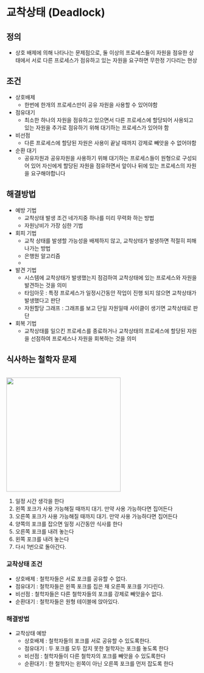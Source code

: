 # 교착상태 (Deadlock)

## 정의

- 상호 배제에 의해 나타나는 문제점으로, 둘 이상의 프로세스들이 자원을 점유한 상태에서 서로 다른 프로세스가 점유하고 있는 자원을 요구하면 무한정 기다리는 현상

## 조건

- 상호배제
  - 한번에 한개의 프로세스만이 공유 자원을 사용할 수 있어야함
- 점유대기
  - 최소한 하나의 자원을 점유하고 있으면서 다른 프로세스에 할당되어 사용되고 있는 자원을 추가로 점유하기 위해 대기하는 프로세스가 있어야 함
- 비선점
  - 다른 프로세스에 할당된 자원은 사용이 끝날 때까지 강제로 빼앗을 수 없어야함
- 순환 대기
  - 공유자원과 공유자원을 사용하기 위해 대기하는 프로세스들이 원형으로 구성되어 있어 자신에게 할당된 자원을 점유하면서 앞이나 뒤에 있는 프로세스의 자원을 요구해야합니다

## 해결방법

- 예방 기법
  - 교착상태 발생 조건 네가지중 하나를 미리 무력화 하는 방법
  - 자원낭비가 가장 심한 기법
- 회피 기법
  - 교착 상태를 발생할 가능성을 배제하지 않고, 교착상태가 발생하면 적절히 피해나가는 방법
  - 은행원 알고리즘
  -
- 발견 기법
  - 시스템에 교착상태가 발생했는지 점검하여 교착상태에 있는 프로세스와 자원을 발견하는 것을 의미
  - 타임아웃 : 특정 프로세스가 일정시간동안 작업이 진행 되지 않으면 교착상태가 발생했다고 판단
  - 자원할당 그래프 : 그래프를 보고 단일 자원일때 사이클이 생기면 교착상태로 판단
- 회복 기법
  - 교착상태를 일으킨 프로세스를 종료하거나 교착상태의 프로세스에 할당된 자원을 선점하여 프로세스나 자원을 회복하는 것을 의미

## 식사하는 철학자 문제

<br>
<img width="300" src="https://user-images.githubusercontent.com/71180414/161962969-80404896-785c-464b-a63c-feb53c82b03d.png">
<br>

1. 일정 시간 생각을 한다
2. 왼쪽 포크가 사용 가능해질 때까지 대기. 만약 사용 가능하다면 집어든다
3. 오른쪽 포크가 사용 가능해질 때까지 대기. 만약 사용 가능하다면 집어든다
4. 양쪽의 포크를 잡으면 일정 시간동안 식사를 한다
5. 오른쪽 포크를 내려 놓는다
6. 왼쪽 포크를 내려 놓는다
7. 다시 1번으로 돌아간다.

### 교착상태 조건

- 상호배제 : 철학자들은 서로 포크를 공유할 수 없다.
- 점유대기 : 철학자들은 왼쪽 포크를 집은 채 오른쪽 포크를 기다린다.
- 비선점 : 철학자들은 다른 철학자들의 포크를 강제로 빼앗을수 없다.
- 순환대기 : 철학자들은 원형 테이블에 앉아있다.

### 해결방법

- 교착상태 예방
  - 상호배제 : 철학자들의 포크를 서로 공유할 수 있도록한다.
  - 점유대기 : 두 포크를 모두 잡지 못한 철학자는 포크를 놓도록 한다
  - 비선점 : 철학자들이 다른 철학자의 포크를 빼앗을 수 있도록한다
  - 순환대기 : 한 철학자는 왼쪽이 아닌 오른쪽 포크를 먼저 잡도록 한다
